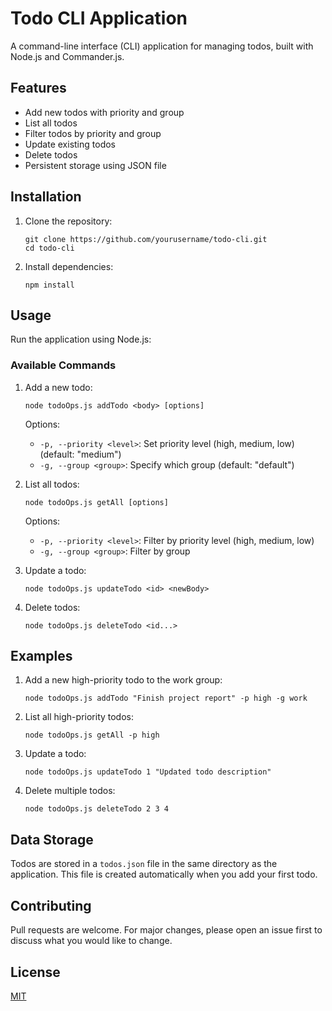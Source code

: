 # Todo CLI Application

A command-line interface (CLI) application for managing todos, built with Node.js and Commander.js.

## Features

- Add new todos with priority and group
- List all todos
- Filter todos by priority and group
- Update existing todos
- Delete todos
- Persistent storage using JSON file

## Installation

1. Clone the repository:
   ```
   git clone https://github.com/yourusername/todo-cli.git
   cd todo-cli
   ```

2. Install dependencies:
   ```
   npm install
   ```

## Usage

Run the application using Node.js:



### Available Commands

1. Add a new todo:
   ```
   node todoOps.js addTodo <body> [options]
   ```
   Options:
   - `-p, --priority <level>`: Set priority level (high, medium, low) (default: "medium")
   - `-g, --group <group>`: Specify which group (default: "default")

2. List all todos:
   ```
   node todoOps.js getAll [options]
   ```
   Options:
   - `-p, --priority <level>`: Filter by priority level (high, medium, low)
   - `-g, --group <group>`: Filter by group

3. Update a todo:
   ```
   node todoOps.js updateTodo <id> <newBody>
   ```

4. Delete todos:
   ```
   node todoOps.js deleteTodo <id...>
   ```

## Examples

1. Add a new high-priority todo to the work group:
   ```
   node todoOps.js addTodo "Finish project report" -p high -g work
   ```

2. List all high-priority todos:
   ```
   node todoOps.js getAll -p high
   ```

3. Update a todo:
   ```
   node todoOps.js updateTodo 1 "Updated todo description"
   ```

4. Delete multiple todos:
   ```
   node todoOps.js deleteTodo 2 3 4
   ```

## Data Storage

Todos are stored in a `todos.json` file in the same directory as the application. This file is created automatically when you add your first todo.

## Contributing

Pull requests are welcome. For major changes, please open an issue first to discuss what you would like to change.

## License

[MIT](https://choosealicense.com/licenses/mit/)